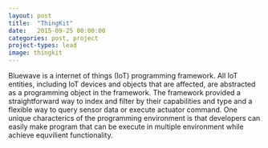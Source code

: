 ```yaml
---
layout: post
title:  "ThingKit"
date:   2015-09-25 00:00:00
categories: post, project
project-types: lead
image: thingkit
---
```


Bluewave is a internet of things (IoT) programming framework. All IoT entities, including IoT devices and objects that are affected, are abstracted as a programming object in the framework. The framework provided a straightforward way to index and filter by their capabilities and type and a flexible way to query sensor data or execute actuator command. One unique characterics of the programming environment is that developers can easily make program that can be execute in multiple environment while achieve equvilient functionality.